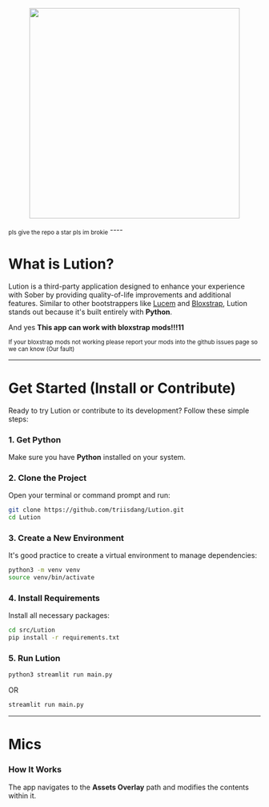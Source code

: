 <p align="center">
  <img src="https://files.catbox.moe/jaftc3.svg" width="420">
</p>
<sub>pls give the repo a star pls im brokie</sub>
----

# What is Lution?

Lution is a third-party application designed to enhance your experience with Sober by providing quality-of-life improvements and additional features. Similar to other bootstrappers like [Lucem](https://github.com/xTrayambak/lucem) and [Bloxstrap](https://github.com/bloxstraplabs/bloxstrap), Lution stands out because it's built entirely with **Python**.

And yes **This app can work with bloxstrap mods!!!11** 

<sub>If your bloxstrap mods not working please report your mods into the github issues page so we can know (Our fault)</sub>


-----

# Get Started (Install or Contribute)

Ready to try Lution or contribute to its development? Follow these simple steps:

### 1\. Get Python

Make sure you have **Python** installed on your system.

### 2\. Clone the Project

Open your terminal or command prompt and run:

```bash
git clone https://github.com/triisdang/Lution.git
cd Lution
```

### 3\. Create a New Environment

It's good practice to create a virtual environment to manage dependencies:

```bash
python3 -m venv venv
source venv/bin/activate 
```

### 4\. Install Requirements

Install all necessary packages:

```bash
cd src/Lution
pip install -r requirements.txt
```

### 5\. Run Lution


```bash
python3 streamlit run main.py
```
OR
```bash
streamlit run main.py
```
-----
# Mics

### How It Works
The app navigates to the **Assets Overlay** path and modifies the contents within it.

